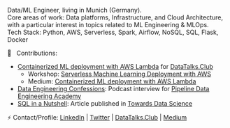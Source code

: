 Data/ML Engineer, living in Munich (Germany).
<br>
Core areas of work: Data platforms, Infrastructure, and Cloud Architecture, with a particular interest in topics related to ML Engineering & MLOps.
<br>
Tech Stack: Python, AWS, Serverless, Spark, Airflow, NoSQL, SQL, Flask, Docker

📢 &nbsp; Contributions:
- [Containerized ML deployment with AWS Lambda](https://datatalks.club/blog/ml-deployment-lambda.html) for [DataTalks.Club](https://datatalks.club/)
  - Workshop: [Serverless Machine Learning Deployment with AWS](https://www.youtube.com/watch?v=79B8AOKkpho)
  - Medium: [Containerized ML deployment with AWS Lambda](https://sejalv.medium.com/containerized-ml-deployment-with-aws-lambda-680540fb92f4)
- [Data Engineering Confessions](https://www.dataengineering.academy/pipeline-data-engineering-academy-blog/idataengineer-confessions-interview-003): Podcast interview for [Pipeline Data Engineering Academy](https://www.dataengineering.academy/)
- [SQL in a Nutshell](https://towardsdatascience.com/sql-in-a-nutshell-part-1-basic-real-world-scenarios-33a25ba8d220): Article published in [Towards Data Science](https://towardsdatascience.com)

⚡ Contact/Profile:
[LinkedIn](https://linkedin.com/in/vaidyasejal) | [Twitter](https://twitter.com/sejalv_) | [DataTalks.Club](https://datatalks.club/people/sejalvaidya.html) | [Medium](https://medium.com/@sejalv)

